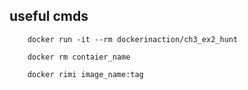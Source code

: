 ## useful cmds

        docker run -it --rm dockerinaction/ch3_ex2_hunt

        docker rm contaier_name

        docker rimi image_name:tag 
